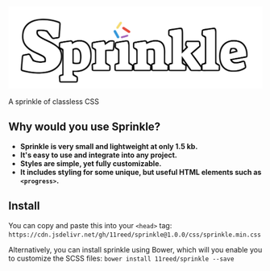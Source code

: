 ![Sprinkle Logo](assets/images/sprinkle-logo-css-white.png)

A sprinkle of classless CSS

## Why would you use Sprinkle?

* **Sprinkle is very small and lightweight at only 1.5 kb.**
* **It's easy to use and integrate into any project.**
* **Styles are simple, yet fully customizable.**
* **It includes styling for some unique, but useful HTML elements such as ``<progress>``.**

## Install

You can copy and paste this into your `<head>` tag:
`https://cdn.jsdelivr.net/gh/11reed/sprinkle@1.0.0/css/sprinkle.min.css`

Alternatively, you can install sprinkle using Bower, which will you enable you to customize the SCSS files:
``bower install 11reed/sprinkle --save``
